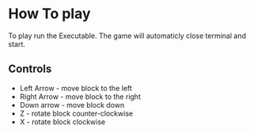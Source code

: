 # How To play
To play run the Executable. The game will automaticly close terminal and start.

## Controls
* Left Arrow - move block to the left
* Right Arrow - move block to the right
* Down arrow - move block down
* Z - rotate block counter-clockwise
* X - rotate block clockwise
